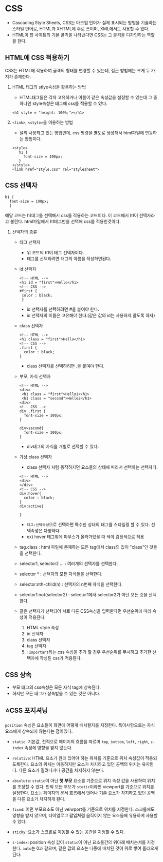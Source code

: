 # CSS

- Cascading Style Sheets, CSS는 마크업 언어가 실제 표시되는 방법을 기술하는 스타일 언어로, HTML과 XHTML에 주로 쓰이며, XML에서도 사용할 수 있다.
- HTML이 웹 사이트의 기본 골격을 나타낸다면 CSS는 그 골격을 디자인하는 역할을 한다.

## HTML에 CSS 적용하기

CSS는 HTML에 적용하여 골격의 형태를 변경할 수 있는데, 접근 방법에는 크게 두 가지가 존재한다.

1. HTML 태그의 stlye속성을 활용하는 방법

   - HTML태그들은 각자 고유하거나 이름이 같은 속성값을 설정할 수 있는데 그 중 하나인 style속성은 태그에 css를 적용할 수 있다.

   ```
   <h1 style = "height: 100%;"></h1>
   ```

2. `<link>`, `<style>`을 이용하는 방법

   - 널리 사용되고 있는 방법인데, css 명령을 별도로 생성해서 html파일에 연동하는 방법이다.

   ```
   <style>
      h1 {
        font-size = 100px;
      }
   </style>
   <link href="style.css" rel="stylesheet">
   ```

## CSS 선택자

```
h1 {
  font-size = 100px;
  }
```

해당 코드는 h1태그를 선택해서 css를 적용하는 코드이다. 이 코드에서 h1이 선택자라고 불린다. html파일에서 h1태그만을 선택해 css를 적용한것이다.

1. 선택자의 종류

   - 태그 선택자

     - 위 코드의 h1이 태그 선택자이다.
     - 태그를 선택하려면 태그의 이름을 작성하면된다.

   - id 선택자

     ```
     <!-- HTML -->
     <h1 id = "first">Hello</h1>
     <!-- CSS -->
     #first {
      color : black;
      }
     ```

     - id 선택자를 선택하려면 #을 붙여야 한다.
     - id 선택자의 이름은 고유해야 한다.(같은 값의 id는 사용하지 말도록 하자)

   - class 선택자

     ```
     <!-- HTML -->
     <h1 class = "first">Hello</h1>
     <!-- CSS -->
     .first {
       color : black;
     }
     ```

     - class 선택자를 선택하려면 .을 붙여야 한다.

   - 부모, 자식 선택자

     ```
     <!-- HTML -->
     <div>
      <h1 class = "first">Hello1</h1>
      <h1 class = "second">Hello2</h1>
     <div>
     <!-- CSS -->
     div .first {
       font-size = 100px;
     }

     div>second{
       font-size = 100px;
     }
     ```

     - div태그의 자식을 개별로 선택할 수 있다.

   - 가상 class 선택자

     - class 선택자 처럼 동작하지면 요소들의 상태에 따라서 선택하는 선택자다.

     ```
     <!-- HTML -->
     <div>
     </div>
     <!-- CSS -->
     div:hover{
       color : black;
     }
     div:active{

     }
     ```

     - `태그:선택속성`으로 선택하면 특수한 상태의 태그를 스타일링 할 수 있다. 선택속성은 다양하다.
     - ex) hover 태그위에 마우스가 올라가있을 때 색이 검정색으로 적용

   - tag.class : html 파일에 존재하는 모든 tag에서 class의 값이 "class"인 것들을 선택한다.
   - selector1, selector2 ... : 여러개의 선택자를 선택한다.
   - selector \* : 선택자의 모든 자식들을 선택한다.
   - selector:nth-child(n) : 선택자의 n번째 자식을 선택한다.
   - selector1:not(selector2) : selector1에서 selector2가 아닌 모든 것을 선택한다.
   - 같은 선택자가 선택되어 서로 다른 CSS속성을 입력한다면 우선순위에 따라 속성이 적용된다.
     1. HTML style 속성
     2. id 선택자
     3. class 선택자
     4. tag 선택자
     5. `!important`라는 css 속성을 추가 할 경우 우선순위를 무시하고 추가한 선택자에 작성된 css가 적용된다.

## CSS 상속

- 부모 태그의 css속성은 모든 자식 tag에 상속된다.
- 하지만 모든 태그가 상속받을 수 있는 것은 아니다.

## ⭐CSS 포지셔닝
`position` 속성은 요소들이 화면에 어떻게 배치될지를 지정한다. 특이사항으로는 자식 요소에게 상속되지 않는다는 점이있다.

- `static`: 기본값, 전적으로 페이지의 흐름을 따르며 `top`, `bottom`, `left`, `right`, `z-index` 속성에 영향을 받지 않는다.

- `relative`: HTML 요소가 원래 있어야 하는 위치를 기준으로 위치 속성값이 적용되도록한다. 요소의 위치는 이동하지만 요소가 차지하고 있던 공백의 위치는 유지된다. 다른 요소가 밀려나거나 공간을 차지하지 않는다.

- `absolute`: `static`이 아닌 **첫 부모** 요소를 기준으로 위치 속성 값을 사용하여 위치를 조정할 수 있다. 만약 모든 부모가 `static`이라면 viewport를 기준으로 위치를 설정한다. 요소는 페이지의 문서 흐름에서 벗어나 기존 요소가 차지하고 있던 공백을 다른 요소가 차지하게 된다.

- `fixed`: 어떤 부모요소도 아닌 veiwport를 기준으로 위치를 지정한다. 스크롤에도 영향을 받지 않으며, 다이얼로그 팝업처럼 움직이지 않는 요소들에 유용하게 사용할 수 있다.

- `sticky`: 요소가 스크롤로 이동할 수 있는 공간을 지정할 수 있다.

- `z-index`: position 속성 값이 `static`이 아닌 요소들간의 위아래 배치순서를 지정한다. `auto`는 0과 같으며, 같은 값의 요소는 나중에 배치된 것이 위로 쌓여 올라오게 된다.
